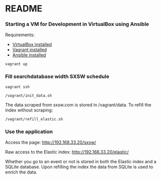 # README

### Starting a VM for Development in VirtualBox using Ansible

Requirements:
* [VirtualBox installed](https://www.virtualbox.org/wiki/Downloads)
* [Vagrant installed](https://www.vagrantup.com/downloads.html)
* [Ansible installed](http://docs.ansible.com/ansible/intro_installation.html#installation)

`vagrant up`


### Fill searchdatabase width SXSW schedule
`vagrant ssh`

`/vagrant/init_data.sh`

The data scraped from sxsw.com is stored in /vagrant/data. To refill the index without scraping:

`/vagrant/refill_elastic.sh`

### Use the application

Access the page: <http://192.168.33.20/sxsw/>

Raw access to the Elastic index: <http://192.168.33.20/elastic/>

Whether you go to an event or not is stored in both the Elastic index and a SQLite database. Upon refilling the index the data from SQLite is used to enrich the data.
